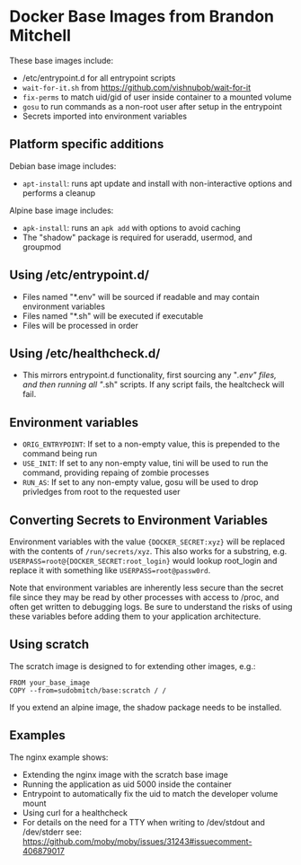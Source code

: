 # Docker Base Images from Brandon Mitchell

These base images include:

- /etc/entrypoint.d for all entrypoint scripts
- `wait-for-it.sh` from https://github.com/vishnubob/wait-for-it
- `fix-perms` to match uid/gid of user inside container to a mounted volume
- `gosu` to run commands as a non-root user after setup in the entrypoint
- Secrets imported into environment variables 

## Platform specific additions

Debian base image includes:

- `apt-install`: runs apt update and install with non-interactive options and
  performs a cleanup

Alpine base image includes:

- `apk-install`: runs an `apk add` with options to avoid caching
- The "shadow" package is required for useradd, usermod, and groupmod

## Using /etc/entrypoint.d/

- Files named "*.env" will be sourced if readable and may contain environment
  variables
- Files named "*.sh" will be executed if executable
- Files will be processed in order

## Using /etc/healthcheck.d/

- This mirrors entrypoint.d functionality, first sourcing any "*.env" files,
  and then running all "*.sh" scripts. If any script fails, the healtcheck
  will fail.

## Environment variables

- `ORIG_ENTRYPOINT`: If set to a non-empty value, this is prepended to the
  command being run
- `USE_INIT`: If set to any non-empty value, tini will be used to run the
  command, providing repaing of zombie processes
- `RUN_AS`: If set to any non-empty value, gosu will be used to drop privledges
  from root to the requested user

## Converting Secrets to Environment Variables

Environment variables with the value `{DOCKER_SECRET:xyz}` will be replaced
with the contents of `/run/secrets/xyz`. This also works for a substring,
e.g. `USERPASS=root@{DOCKER_SECRET:root_login}` would lookup root_login
and replace it with something like `USERPASS=root@passw0rd`.

Note that environment variables are inherently less secure than the secret file
since they may be read by other processes with access to /proc, and often get
written to debugging logs. Be sure to understand the risks of using these
variables before adding them to your application architecture.

## Using scratch

The scratch image is designed to for extending other images, e.g.:

```
FROM your_base_image
COPY --from=sudobmitch/base:scratch / /
```

If you extend an alpine image, the shadow package needs to be installed.

## Examples

The nginx example shows:

- Extending the nginx image with the scratch base image
- Running the application as uid 5000 inside the container
- Entrypoint to automatically fix the uid to match the developer volume mount
- Using curl for a healthcheck
- For details on the need for a TTY when writing to /dev/stdout and /dev/stderr
  see: https://github.com/moby/moby/issues/31243#issuecomment-406879017

